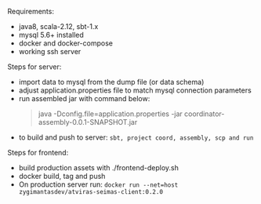 Requirements:
- java8, scala-2.12, sbt-1.x
- mysql 5.6+ installed
- docker and docker-compose
- working ssh server

Steps for server:
- import data to mysql from the dump file (or data schema)
- adjust application.properties file to match mysql connection parameters
- run assembled jar with command below:
    >  java -Dconfig.file=application.properties -jar coordinator-assembly-0.0.1-SNAPSHOT.jar
- to build and push to server: `sbt, project coord, assembly, scp and run`

Steps for frontend:
- build production assets with ./frontend-deploy.sh
- docker build, tag and push
- On production server run: `docker run --net=host zygimantasdev/atviras-seimas-client:0.2.0`


